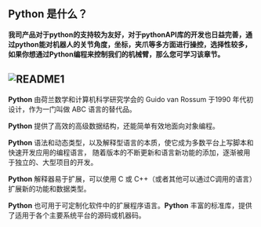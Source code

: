 ## Python 是什么？

**我司产品对于python的支持较为友好，对于pythonAPI库的开发也日益完善，通过python能对机器人的关节角度，坐标，夹爪等多方面进行操控，选择性较多，如果你想通过Python编程来控制我们的机械臂，那么您可学习该章节。**



## ![README1](../../../resources/3-FunctionsAndApplications/6.developmentGuide/python/python.jpg)

**Python** 由荷兰数学和计算机科学研究学会的 Guido van Rossum 于1990 年代初设计，作为一门叫做 ABC 语言的替代品。

**Python** 提供了高效的高级数据结构，还能简单有效地面向对象编程。

**Python** 语法和动态类型，以及解释型语言的本质，使它成为多数平台上写脚本和快速开发应用的编程语言， 随着版本的不断更新和语言新功能的添加，逐渐被用于独立的、大型项目的开发。

**Python** 解释器易于扩展，可以使用 C 或 C++（或者其他可以通过C调用的语言）扩展新的功能和数据类型。

**Python** 也可用于可定制化软件中的扩展程序语言。**Python** 丰富的标准库，提供了适用于各个主要系统平台的源码或机器码。